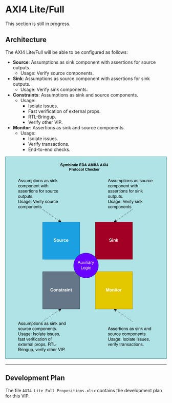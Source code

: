 # AXI4 Lite/Full
This section is still in progress.

## Architecture
The AXI4 Lite/Full will be able to be configured as follows:
* **Source**: Assumptions as sink component with assertions for source outputs.
	* Usage: Verify source components.
* **Sink**: Assumptions as source component with assertions for sink outputs.
	* Usage: Verify sink components.
* **Constraints**: Assumptions as sink and source components.
	* Usage: 
		* Isolate issues. 
		* Fast verification of external props.
		* RTL-Bringup. 
		* Verify other VIP.
* **Monitor**: Assertions as sink and source components.
	* Usage: 
		* Isolate issues.
		* Verify transactions.
		* End-to-end checks.

<img src="https://github.com/dh73/A_Formal_Tale_Chapter_I_AMBA/blob/main/AXI/AXI4_LITE_FULL/doc/images/modes_operation.png" width="600">

---

## Development Plan
The file `AXI4 Lite_Full Propositions.xlsx` contains the development plan for this VIP.


